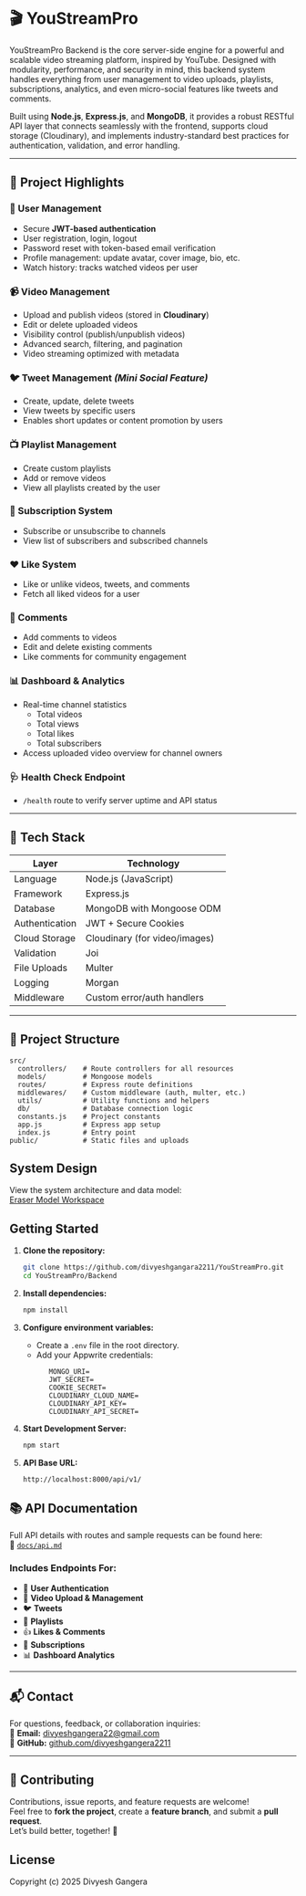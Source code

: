 # 🎬 YouStreamPro

YouStreamPro Backend is the core server-side engine for a powerful and scalable video streaming platform, inspired by YouTube. Designed with modularity, performance, and security in mind, this backend system handles everything from user management to video uploads, playlists, subscriptions, analytics, and even micro-social features like tweets and comments.

Built using **Node.js**, **Express.js**, and **MongoDB**, it provides a robust RESTful API layer that connects seamlessly with the frontend, supports cloud storage (Cloudinary), and implements industry-standard best practices for authentication, validation, and error handling.

---

## 📌 Project Highlights

### 🔐 User Management
- Secure **JWT-based authentication**
- User registration, login, logout
- Password reset with token-based email verification
- Profile management: update avatar, cover image, bio, etc.
- Watch history: tracks watched videos per user

### 📹 Video Management
- Upload and publish videos (stored in **Cloudinary**)
- Edit or delete uploaded videos
- Visibility control (publish/unpublish videos)
- Advanced search, filtering, and pagination
- Video streaming optimized with metadata

### 🐦 Tweet Management *(Mini Social Feature)*
- Create, update, delete tweets
- View tweets by specific users
- Enables short updates or content promotion by users

### 📺 Playlist Management
- Create custom playlists
- Add or remove videos
- View all playlists created by the user

### 🔔 Subscription System
- Subscribe or unsubscribe to channels
- View list of subscribers and subscribed channels

### ❤️ Like System
- Like or unlike videos, tweets, and comments
- Fetch all liked videos for a user

### 💬 Comments
- Add comments to videos
- Edit and delete existing comments
- Like comments for community engagement

### 📊 Dashboard & Analytics
- Real-time channel statistics
  - Total videos
  - Total views
  - Total likes
  - Total subscribers
- Access uploaded video overview for channel owners

### 🩺 Health Check Endpoint
- `/health` route to verify server uptime and API status

---

## 🧪 Tech Stack

| Layer         | Technology                       |
|---------------|----------------------------------|
| Language      | Node.js (JavaScript)             |
| Framework     | Express.js                       |
| Database      | MongoDB with Mongoose ODM        |
| Authentication| JWT + Secure Cookies             |
| Cloud Storage | Cloudinary (for video/images)    |
| Validation    | Joi                              |
| File Uploads  | Multer                           |
| Logging       | Morgan                           |
| Middleware    | Custom error/auth handlers       |

---

## 📁 Project Structure

```
src/
  controllers/    # Route controllers for all resources
  models/         # Mongoose models
  routes/         # Express route definitions
  middlewares/    # Custom middleware (auth, multer, etc.)
  utils/          # Utility functions and helpers
  db/             # Database connection logic
  constants.js    # Project constants
  app.js          # Express app setup
  index.js        # Entry point
public/           # Static files and uploads
```


## System Design

View the system architecture and data model:  
[Eraser Model Workspace](https://app.eraser.io/workspace/WoERn6ttsXm9kcMNwYD5?origin=)

## Getting Started

1. **Clone the repository:**
    ```bash
    git clone https://github.com/divyeshgangara2211/YouStreamPro.git
    cd YouStreamPro/Backend
    ```

2. **Install dependencies:**
    ```bash
    npm install
    ```

3. **Configure environment variables:**
   - Create a `.env` file in the root directory.
   - Add your Appwrite credentials:
     ```
        MONGO_URI=
        JWT_SECRET=
        COOKIE_SECRET=
        CLOUDINARY_CLOUD_NAME=
        CLOUDINARY_API_KEY=
        CLOUDINARY_API_SECRET=
     ```

4. **Start Development Server:**
    ```bash
    npm start
    ```

5. **API Base URL:**  
    ```
    http://localhost:8000/api/v1/
    ```


## 📚 API Documentation

Full API details with routes and sample requests can be found here:  
📄 [`docs/api.md`](./docs/api.md)

### Includes Endpoints For:
- 🔐 **User Authentication**
- 🎥 **Video Upload & Management**
- 🐦 **Tweets**
- 📂 **Playlists**
- 👍 **Likes & Comments**
- 🔔 **Subscriptions**
- 📊 **Dashboard Analytics**

---

## 📬 Contact

For questions, feedback, or collaboration inquiries:  
📧 **Email:** [divyeshgangera22@gmail.com](mailto:divyeshgangera22@gmail.com)  
🔗 **GitHub:** [github.com/divyeshgangera2211](https://github.com/divyeshgangara2211)

---

## 🤝 Contributing

Contributions, issue reports, and feature requests are welcome!  
Feel free to **fork the project**, create a **feature branch**, and submit a **pull request**.  
Let’s build better, together! 🚀


## License
Copyright (c) 2025 Divyesh Gangera